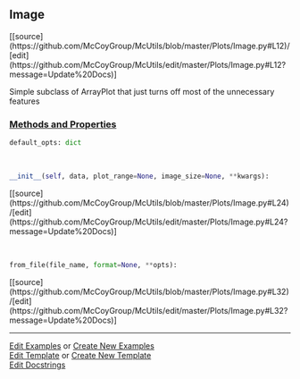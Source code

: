## <a id="McUtils.Plots.Image.Image">Image</a> 
<div class="docs-source-link" markdown="1">
[[source](https://github.com/McCoyGroup/McUtils/blob/master/Plots/Image.py#L12)/[edit](https://github.com/McCoyGroup/McUtils/edit/master/Plots/Image.py#L12?message=Update%20Docs)]
</div>

Simple subclass of ArrayPlot that just turns off most of the unnecessary features

<div class="collapsible-section">
 <div class="collapsible-section collapsible-section-header" markdown="1">
 
### <a class="collapse-link" data-toggle="collapse" href="#methods">Methods and Properties</a> <a class="float-right" data-toggle="collapse" href="#methods"><i class="fa fa-chevron-down"></i></a>

 </div>
 <div class="collapsible-section collapsible-section-body collapse" id="methods" markdown="1">

```python
default_opts: dict
```
<a id="McUtils.Plots.Image.Image.__init__" class="docs-object-method">&nbsp;</a> 
```python
__init__(self, data, plot_range=None, image_size=None, **kwargs): 
```
<div class="docs-source-link" markdown="1">
[[source](https://github.com/McCoyGroup/McUtils/blob/master/Plots/Image.py#L24)/[edit](https://github.com/McCoyGroup/McUtils/edit/master/Plots/Image.py#L24?message=Update%20Docs)]
</div>

<a id="McUtils.Plots.Image.Image.from_file" class="docs-object-method">&nbsp;</a> 
```python
from_file(file_name, format=None, **opts): 
```
<div class="docs-source-link" markdown="1">
[[source](https://github.com/McCoyGroup/McUtils/blob/master/Plots/Image.py#L32)/[edit](https://github.com/McCoyGroup/McUtils/edit/master/Plots/Image.py#L32?message=Update%20Docs)]
</div>

 </div>
</div>




___

[Edit Examples](https://github.com/McCoyGroup/McUtils/edit/gh-pages/ci/examples/McUtils/Plots/Image/Image.md) or 
[Create New Examples](https://github.com/McCoyGroup/McUtils/new/gh-pages/?filename=ci/examples/McUtils/Plots/Image/Image.md) <br/>
[Edit Template](https://github.com/McCoyGroup/McUtils/edit/gh-pages/ci/docs/McUtils/Plots/Image/Image.md) or 
[Create New Template](https://github.com/McCoyGroup/McUtils/new/gh-pages/?filename=ci/docs/templates/McUtils/Plots/Image/Image.md) <br/>
[Edit Docstrings](https://github.com/McCoyGroup/McUtils/edit/master/Plots/Image.py#L12?message=Update%20Docs)
